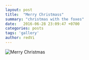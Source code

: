 ```yaml
---
layout: post
title:  "Merry Christmass"
summary: "christmas with the foxes"
date:   2016-06-28 23:09:47 +0700
categories: posts
tags: 'gallery'
author: redVi
---
```


![Merry Christmas](https://www.gettyimages.in/detail/news-photo/helper-dressed-as-santa-claus-holds-a-fennec-fox-at-news-photo/457499267)
